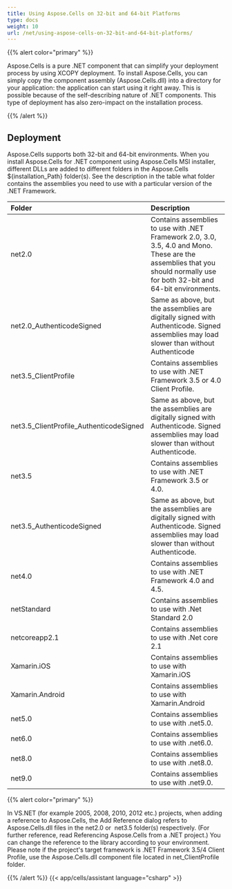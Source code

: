 ```yaml
---
title: Using Aspose.Cells on 32-bit and 64-bit Platforms
type: docs
weight: 10
url: /net/using-aspose-cells-on-32-bit-and-64-bit-platforms/
---
```


{{% alert color="primary" %}} 

Aspose.Cells is a pure .NET component that can simplify your deployment process by using XCOPY deployment. To install Aspose.Cells, you can simply copy the component assembly (Aspose.Cells.dll) into a directory for your application: the application can start using it right away. This is possible because of the self-describing nature of .NET components. This type of deployment has also zero-impact on the installation process.

{{% /alert %}} 
## **Deployment**
Aspose.Cells supports both 32-bit and 64-bit environments. When you install Aspose.Cells for .NET component using Aspose.Cells MSI installer, different DLLs are added to different folders in the Aspose.Cells ${installation_Path} folder(s). See the description in the table what folder contains the assemblies you need to use with a particular version of the .NET Framework.

|**Folder**|**Description**|
| :- | :- |
|net2.0|Contains assemblies to use with .NET Framework 2.0, 3.0, 3.5, 4.0 and Mono. These are the assemblies that you should normally use for both 32-bit and 64-bit environments.|
|net2.0_AuthenticodeSigned|Same as above, but the assemblies are digitally signed with Authenticode. Signed assemblies may load slower than without Authenticode|
|net3.5_ClientProfile|Contains assemblies to use with .NET Framework 3.5 or 4.0 Client Profile.|
|net3.5_ClientProfile_AuthenticodeSigned|Same as above, but the assemblies are digitally signed with Authenticode. Signed assemblies may load slower than without Authenticode.|
|net3.5|Contains assemblies to use with .NET Framework 3.5 or 4.0.|
|net3.5_AuthenticodeSigned|Same as above, but the assemblies are digitally signed with Authenticode. Signed assemblies may load slower than without Authenticode.|
|net4.0|Contains assemblies to use with .NET Framework 4.0 and 4.5.|
|netStandard|Contains assemblies to use with .Net Standard 2.0|
|netcoreapp2.1|Contains assemblies to use with .Net core 2.1|
|Xamarin.iOS|Contains assemblies to use with Xamarin.iOS|
|Xamarin.Android|Contains assemblies to use with Xamarin.Android|
|net5.0|Contains assemblies to use with .net5.0.|
|net6.0|Contains assemblies to use with .net6.0.|
|net8.0|Contains assemblies to use with .net8.0.|
|net9.0|Contains assemblies to use with .net9.0.|

{{% alert color="primary" %}} 

In VS.NET (for example 2005, 2008, 2010, 2012 etc.) projects, when adding a reference to Aspose.Cells, the Add Reference dialog refers to Aspose.Cells.dll files in the net2.0 or  net3.5 folder(s) respectively. (For further reference, read Referencing Aspose.Cells from a .NET project.) You can change the reference to the library according to your environment. Please note if the project's target framework is .NET Framework 3.5/4 Client Profile, use the Aspose.Cells.dll component file located in net_ClientProfile folder.

{{% /alert %}}
{{< app/cells/assistant language="csharp" >}}